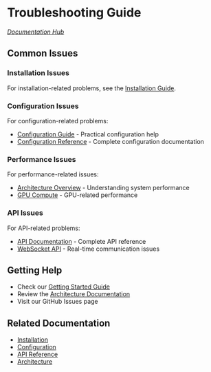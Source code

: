 # Troubleshooting Guide

*[Documentation Hub](./index.md)*

## Common Issues

### Installation Issues

For installation-related problems, see the [Installation Guide](./getting-started/installation.md).

### Configuration Issues

For configuration-related problems:
- [Configuration Guide](./guides/configuration.md) - Practical configuration help
- [Configuration Reference](./reference/configuration.md) - Complete configuration documentation

### Performance Issues

For performance-related issues:
- [Architecture Overview](./architecture/system-overview.md) - Understanding system performance
- [GPU Compute](./architecture/gpu-compute.md) - GPU-related performance

### API Issues

For API-related problems:
- [API Documentation](./api/index.md) - Complete API reference
- [WebSocket API](./api/websocket.md) - Real-time communication issues

## Getting Help

- Check our [Getting Started Guide](./getting-started/index.md)
- Review the [Architecture Documentation](./architecture/index.md)
- Visit our GitHub Issues page

## Related Documentation

- [Installation](./getting-started/installation.md)
- [Configuration](./getting-started/configuration.md)
- [API Reference](./api/index.md)
- [Architecture](./architecture/index.md)